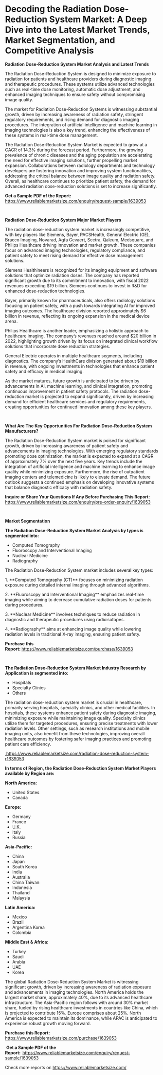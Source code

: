 <p><h1>Decoding the Radiation Dose-Reduction System Market: A Deep Dive into the Latest Market Trends, Market Segmentation, and Competitive Analysis</h1></p><p><strong>Radiation Dose-Reduction System Market Analysis and Latest Trends</strong></p>
<p><p>The Radiation Dose-Reduction System is designed to minimize exposure to radiation for patients and healthcare providers during diagnostic imaging and therapeutic procedures. These systems utilize advanced technologies such as real-time dose monitoring, automatic dose adjustment, and enhanced imaging techniques to ensure safety without compromising image quality. </p><p>The market for Radiation Dose-Reduction Systems is witnessing substantial growth, driven by increasing awareness of radiation safety, stringent regulatory requirements, and rising demand for diagnostic imaging procedures. The integration of artificial intelligence and machine learning in imaging technologies is also a key trend, enhancing the effectiveness of these systems in real-time dose management.</p><p>The Radiation Dose-Reduction System Market is expected to grow at a CAGR of 14.3% during the forecast period. Furthermore, the growing prevalence of chronic diseases and the aging population are accelerating the need for effective imaging solutions, further propelling market expansion. Collaborations between radiology departments and technology developers are fostering innovation and improving system functionalities, addressing the critical balance between image quality and radiation safety. Overall, as healthcare continues to prioritize patient safety, the demand for advanced radiation dose-reduction solutions is set to increase significantly.</p></p>
<p><strong>Get a Sample PDF of the Report:&nbsp;</strong> <a href="https://www.reliablemarketsize.com/enquiry/request-sample/1639053?utm_campaign=3112&utm_medium=2&utm_source=Github&utm_content=ia&utm_term=23032025&utm_id=radiation-dose-reduction-system">https://www.reliablemarketsize.com/enquiry/request-sample/1639053</a></p>
<p>&nbsp;</p>
<p><strong>Radiation Dose-Reduction System Major Market Players</strong></p>
<p><p>The radiation dose-reduction system market is increasingly competitive, with key players like Siemens, Bayer, PACSHealth, General Electric (GE), Bracco Imaging, Novarad, Agfa Gevaert, Sectra, Qaleum, Medsquare, and Philips Healthcare driving innovation and market growth. These companies focus on advanced imaging technologies, regulatory compliance, and patient safety to meet rising demand for effective dose management solutions.</p><p>Siemens Healthineers is recognized for its imaging equipment and software solutions that optimize radiation doses. The company has reported significant growth due to its commitment to innovation, with fiscal 2022 revenues exceeding $19 billion. Siemens continues to invest in R&D for enhanced dose-reduction technologies.</p><p>Bayer, primarily known for pharmaceuticals, also offers radiology solutions focusing on patient safety, with a push towards integrating AI for improved imaging outcomes. The healthcare division reported approximately $6 billion in revenue, reflecting its ongoing expansion in the medical device arena.</p><p>Philips Healthcare is another leader, emphasizing a holistic approach to healthcare imaging. The company’s revenues reached around $20 billion in 2022, highlighting growth driven by its focus on integrated clinical workflow solutions that incorporate dose reduction strategies.</p><p>General Electric operates in multiple healthcare segments, including diagnostics. The company’s HealthCare division generated about $19 billion in revenue, with ongoing investments in technologies that enhance patient safety and efficacy in medical imaging.</p><p>As the market matures, future growth is anticipated to be driven by advancements in AI, machine learning, and clinical integration, promoting continuous improvement in patient safety protocols. The radiation dose-reduction market is projected to expand significantly, driven by increasing demand for efficient healthcare services and regulatory requirements, creating opportunities for continued innovation among these key players.</p></p>
<p>&nbsp;</p>
<p><strong>What Are The Key Opportunities For Radiation Dose-Reduction System Manufacturers?</strong></p>
<p><p>The Radiation Dose-Reduction System market is poised for significant growth, driven by increasing awareness of patient safety and advancements in imaging technologies. With emerging regulatory standards promoting dose optimization, the market is expected to expand at a CAGR of approximately 7% over the next five years. Key trends include the integration of artificial intelligence and machine learning to enhance image quality while minimizing exposure. Furthermore, the rise of outpatient imaging centers and telemedicine is likely to elevate demand. The future outlook suggests a continued emphasis on developing innovative systems that balance diagnostic efficacy with radiation safety.</p></p>
<p><strong>Inquire or Share Your Questions If Any Before Purchasing This Report:</strong> <a href="https://www.reliablemarketsize.com/enquiry/pre-order-enquiry/1639053?utm_campaign=3112&utm_medium=2&utm_source=Github&utm_content=ia&utm_term=23032025&utm_id=radiation-dose-reduction-system">https://www.reliablemarketsize.com/enquiry/pre-order-enquiry/1639053</a></p>
<p>&nbsp;</p>
<p><strong>Market Segmentation</strong></p>
<p><strong>The Radiation Dose-Reduction System Market Analysis by types is segmented into:</strong></p>
<p><ul><li>Computed Tomography</li><li>Fluoroscopy and Interventional Imaging</li><li>Nuclear Medicine</li><li>Radiography</li></ul></p>
<p><p>The Radiation Dose-Reduction System market includes several key types: </p><p>1. **Computed Tomography (CT)** focuses on minimizing radiation exposure during detailed internal imaging through advanced algorithms.</p><p>2. **Fluoroscopy and Interventional Imaging** emphasizes real-time imaging while aiming to decrease cumulative radiation doses for patients during procedures.</p><p>3. **Nuclear Medicine** involves techniques to reduce radiation in diagnostic and therapeutic procedures using radioisotopes.</p><p>4. **Radiography** aims at enhancing image quality while lowering radiation levels in traditional X-ray imaging, ensuring patient safety.</p></p>
<p><strong>Purchase this Report:&nbsp;</strong><a href="https://www.reliablemarketsize.com/purchase/1639053?utm_campaign=3112&utm_medium=2&utm_source=Github&utm_content=ia&utm_term=23032025&utm_id=radiation-dose-reduction-system">https://www.reliablemarketsize.com/purchase/1639053</a></p>
<p>&nbsp;</p>
<p><strong>The Radiation Dose-Reduction System Market Industry Research by Application is segmented into:</strong></p>
<p><ul><li>Hospitals</li><li>Specialty Clinics</li><li>Others</li></ul></p>
<p><p>The radiation dose-reduction system market is crucial in healthcare, primarily serving hospitals, specialty clinics, and other medical facilities. In hospitals, these systems enhance patient safety during diagnostic imaging, minimizing exposure while maintaining image quality. Specialty clinics utilize them for targeted procedures, ensuring precise treatments with lower radiation levels. Other settings, such as research institutions and mobile imaging units, also benefit from these technologies, improving overall healthcare outcomes by fostering safer imaging practices and promoting patient care efficiency.</p></p>
<p><a href="https://www.reliablemarketsize.com/radiation-dose-reduction-system-r1639053?utm_campaign=3112&utm_medium=2&utm_source=Github&utm_content=ia&utm_term=23032025&utm_id=radiation-dose-reduction-system">&nbsp;https://www.reliablemarketsize.com/radiation-dose-reduction-system-r1639053</a></p>
<p><strong>In terms of Region, the Radiation Dose-Reduction System Market Players available by Region are:</strong></p>
<p>
    <p> <strong> North America: </strong>
        <ul>
            <li>United States</li>
            <li>Canada</li>
        </ul>
        </p> 
    <p> <strong> Europe: </strong>
        <ul>
            <li>Germany</li>
            <li>France</li>
            <li>U.K.</li>
            <li>Italy</li>
            <li>Russia</li>
        </ul>
        </p> 
    <p> <strong> Asia-Pacific: </strong>
        <ul>
            <li>China</li>
            <li>Japan</li>
            <li>South Korea</li>
            <li>India</li>
            <li>Australia</li>
            <li>China Taiwan</li>
            <li>Indonesia</li>
            <li>Thailand</li>
            <li>Malaysia</li>
        </ul>
        </p> 
    <p> <strong> Latin America: </strong>
        <ul>
            <li>Mexico</li>
            <li>Brazil</li>
            <li>Argentina Korea</li>
            <li>Colombia</li>
        </ul>
        </p> 
    <p> <strong> Middle East & Africa: </strong>
        <ul>
            <li>Turkey</li>
            <li>Saudi</li>
            <li>Arabia</li>
            <li>UAE</li>
            <li>Korea</li>
        </ul>
    </p>
    </p>
<p><p>The global Radiation Dose-Reduction System Market is witnessing significant growth, driven by increasing awareness of radiation exposure and advancements in imaging technologies. North America holds the largest market share, approximately 40%, due to its advanced healthcare infrastructure. The Asia-Pacific region follows with around 30% market share, fueled by rising healthcare investments in countries like China, which is projected to contribute 15%. Europe comprises about 25%. North America is expected to maintain its dominance, while APAC is anticipated to experience robust growth moving forward.</p></p>
<p><strong>Purchase this Report: </strong><a href="https://www.reliablemarketsize.com/purchase/1639053?utm_campaign=3112&utm_medium=2&utm_source=Github&utm_content=ia&utm_term=23032025&utm_id=radiation-dose-reduction-system">https://www.reliablemarketsize.com/purchase/1639053</a></p>
<p>&nbsp;<strong>Get a Sample PDF of the Report:&nbsp;&nbsp;</strong><a href="https://www.reliablemarketsize.com/enquiry/request-sample/1639053?utm_campaign=3112&utm_medium=2&utm_source=Github&utm_content=ia&utm_term=23032025&utm_id=radiation-dose-reduction-system">https://www.reliablemarketsize.com/enquiry/request-sample/1639053</a></p>
<p><strong></strong></p>
<p>Check more reports on <a href="https://www.reliablemarketsize.com/?utm_campaign=3112&utm_medium=2&utm_source=Github&utm_content=ia&utm_term=23032025&utm_id=radiation-dose-reduction-system">https://www.reliablemarketsize.com/</a></p>